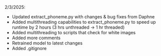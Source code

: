 
2/3/2025:
- Updated extract_phoneme.py with changes & bug fixes from Daphne
- Added multithreading capabilities to extract_phoneme.py to speed up runtime by 2 hours (3 hrs unthreaded -> 1 hr threaded)
- Added multithreading to scripts that check for white images
- Added more comments
- Retrained model to latest changes
- Added .gitignore
